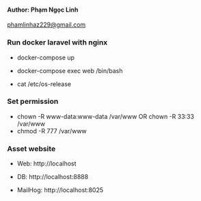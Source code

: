 #### Author: Phạm Ngọc Linh
<phamlinhaz229@gmail.com>

### Run docker laravel with nginx

- docker-compose up

- docker-compose exec web /bin/bash

- cat /etc/os-release

### Set permission

- chown -R www-data:www-data /var/www OR chown -R 33:33 /var/www
- chmod -R 777 /var/www

### Asset website

- Web: http://localhost

- DB: http://localhost:8888

- MailHog: http://localhost:8025




